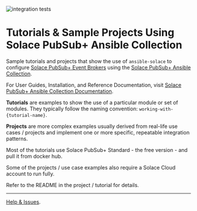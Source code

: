 
![integration tests](https://github.com/solace-iot-team/ansible-solace/workflows/integration%20tests/badge.svg)

# Tutorials & Sample Projects Using Solace PubSub+ Ansible Collection

Sample tutorials and projects that show the use of `ansible-solace` to configure [Solace PubSub+ Event Brokers](https://solace.com/products/event-broker/)
using the [Solace PubSub+ Ansible Collection](https://galaxy.ansible.com/solace/pubsub_plus).

For User Guides, Installation, and Reference Documentation, visit
[Solace PubSub+ Ansible Collection Documentation](https://solace-iot-team.github.io/ansible-solace-collection/).


**Tutorials** are examples to show the use of a particular module or set of modules.
They typically follow the naming convention: `working-with-{tutorial-name}`.

**Projects** are more complex examples usually derived from real-life use cases / projects and
implement one or more specific, repeatable integration patterns.

Most of the tutorials use Solace PubSub+ Standard - the free version - and pull it from docker hub.

Some of the projects / use case examples also require a Solace Cloud account to run fully.

Refer to the README in the project / tutorial for details.


---

[Help & Issues](https://github.com/solace-iot-team/ansible-solace/issues).
